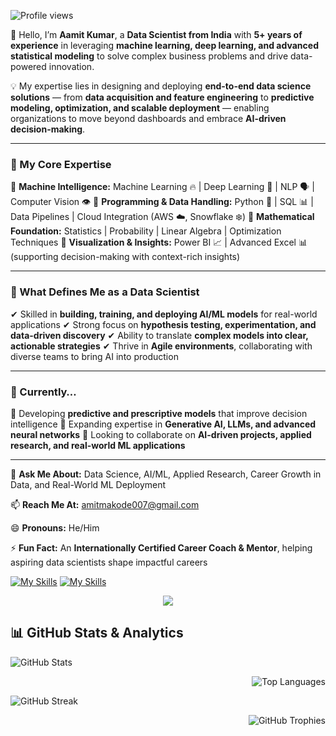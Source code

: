 ![Profile views](https://komarev.com/ghpvc/?username=amitmakode&color=blue&style=flat)


👋 Hello, I’m **Aamit Kumar**, a **Data Scientist from India** with **5+ years of experience** in leveraging **machine learning, deep learning, and advanced statistical modeling** to solve complex business problems and drive data-powered innovation.

💡 My expertise lies in designing and deploying **end-to-end data science solutions** — from **data acquisition and feature engineering** to **predictive modeling, optimization, and scalable deployment** — enabling organizations to move beyond dashboards and embrace **AI-driven decision-making**.

---

### 🌟 My Core Expertise

🔹 **Machine Intelligence:** Machine Learning 🔥 | Deep Learning 🧠 | NLP 🗣️ | Computer Vision 👁️
🔹 **Programming & Data Handling:** Python 🐍 | SQL 📊 | Data Pipelines | Cloud Integration (AWS ☁️, Snowflake ❄️)
🔹 **Mathematical Foundation:** Statistics | Probability | Linear Algebra | Optimization Techniques
🔹 **Visualization & Insights:** Power BI 📈 | Advanced Excel 📊 (supporting decision-making with context-rich insights)

---

### 🚀 What Defines Me as a Data Scientist

✔ Skilled in **building, training, and deploying AI/ML models** for real-world applications
✔ Strong focus on **hypothesis testing, experimentation, and data-driven discovery**
✔ Ability to translate **complex models into clear, actionable strategies**
✔ Thrive in **Agile environments**, collaborating with diverse teams to bring AI into production

---

### 🔎 Currently…

🔭 Developing **predictive and prescriptive models** that improve decision intelligence
🌱 Expanding expertise in **Generative AI, LLMs, and advanced neural networks**
👯 Looking to collaborate on **AI-driven projects, applied research, and real-world ML applications**

---

💬 **Ask Me About:** Data Science, AI/ML, Applied Research, Career Growth in Data, and Real-World ML Deployment

📫 **Reach Me At:** [amitmakode007@gmail.com](mailto:amitmakode007@gmail.com)

😄 **Pronouns:** He/Him

⚡ **Fun Fact:** An **Internationally Certified Career Coach & Mentor**, helping aspiring data scientists shape impactful careers

[![My Skills](https://skillicons.dev/icons?i=js,html,css,wasm)](https://skillicons.dev)
[![My Skills](https://skillicons.dev/icons?i=aws,gcp,azure,react,vue,flutter&perline=30)](https://skillicons.dev)
<p align="center">
  <a href="https://skillicons.dev">
    <img src="https://skillicons.dev/icons?i=git,kubernetes,docker,c,vim" />
  </a>
</p>


## 📊 GitHub Stats & Analytics

<p align="left">
  <img src="https://github-readme-stats.vercel.app/api?username=amitmakode&show_icons=true&theme=vue-dark" alt="GitHub Stats" />
</p>

<p align="right">
  <img src="https://github-readme-stats.vercel.app/api/top-langs/?username=amitmakode&layout=compact&theme=vue-dark" alt="Top Languages" />
</p>

<p align="left">
  <img src="https://streak-stats.demolab.com?user=amitmakode&theme=dark&hide_border=false" alt="GitHub Streak" />
</p>

<p align="right">
  <img src="https://github-profile-trophy.vercel.app/?username=amitmakode&theme=onestar" alt="GitHub Trophies" />
</p>




